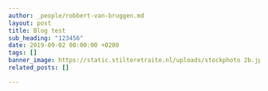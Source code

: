 ```yaml
---
author: _people/robbert-van-bruggen.md
layout: post
title: Blog test
sub_heading: "123456"
date: 2019-09-02 00:00:00 +0200
tags: []
banner_image: https://static.stilteretraite.nl/uploads/stockphoto 2b.jpg
related_posts: []

---
```

